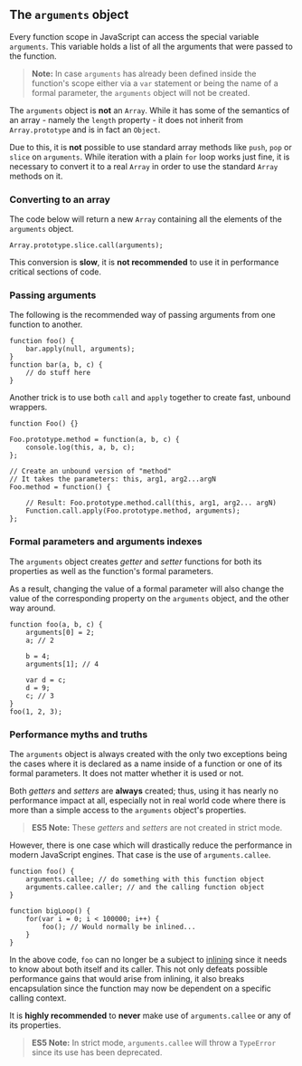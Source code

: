 ## The `arguments` object

Every function scope in JavaScript can access the special variable `arguments`.
This variable holds a list of all the arguments that were passed to the function.

> **Note:** In case `arguments` has already been defined inside the function's
> scope either via a `var` statement or being the name of a formal parameter,
> the `arguments` object will not be created.

The `arguments` object is **not** an `Array`. While it has some of the 
semantics of an array - namely the `length` property - it does not inherit from 
`Array.prototype` and is in fact an `Object`.

Due to this, it is **not** possible to use standard array methods like `push`,
`pop` or `slice` on `arguments`. While iteration with a plain `for` loop works 
just fine, it is necessary to convert it to a real `Array` in order to use the 
standard `Array` methods on it.

### Converting to an array

The code below will return a new `Array` containing all the elements of the 
`arguments` object.

    Array.prototype.slice.call(arguments);

This conversion is **slow**, it is **not recommended** to use it in performance 
critical sections of code.

### Passing arguments

The following is the recommended way of passing arguments from one function to
another.

    function foo() {
        bar.apply(null, arguments);
    }
    function bar(a, b, c) {
        // do stuff here
    }

Another trick is to use both `call` and `apply` together to create fast, unbound
wrappers.

    function Foo() {}

    Foo.prototype.method = function(a, b, c) {
        console.log(this, a, b, c);
    };

    // Create an unbound version of "method" 
    // It takes the parameters: this, arg1, arg2...argN
    Foo.method = function() {

        // Result: Foo.prototype.method.call(this, arg1, arg2... argN)
        Function.call.apply(Foo.prototype.method, arguments);
    };


### Formal parameters and arguments indexes

The `arguments` object creates *getter* and *setter* functions for both its 
properties as well as the function's formal parameters.

As a result, changing the value of a formal parameter will also change the value
of the corresponding property on the `arguments` object, and the other way around.

    function foo(a, b, c) {
        arguments[0] = 2;
        a; // 2                                                           

        b = 4;
        arguments[1]; // 4

        var d = c;
        d = 9;
        c; // 3
    }
    foo(1, 2, 3);

### Performance myths and truths

The `arguments` object is always created with the only two exceptions being the 
cases where it is declared as a name inside of a function or one of its formal 
parameters. It does not matter whether it is used or not.

Both *getters* and *setters* are **always** created; thus, using it has nearly 
no performance impact at all, especially not in real world code where there is 
more than a simple access to the `arguments` object's properties.

> **ES5 Note:** These *getters* and *setters* are not created in strict mode.

However, there is one case which will drastically reduce the performance in
modern JavaScript engines. That case is the use of `arguments.callee`.

    function foo() {
        arguments.callee; // do something with this function object
        arguments.callee.caller; // and the calling function object
    }

    function bigLoop() {
        for(var i = 0; i < 100000; i++) {
            foo(); // Would normally be inlined...
        }
    }

In the above code, `foo` can no longer be a subject to [inlining][1] since it 
needs to know about both itself and its caller. This not only defeats possible 
performance gains that would arise from inlining, it also breaks encapsulation
since the function may now be dependent on a specific calling context.

It is **highly recommended** to **never** make use of `arguments.callee` or any of 
its properties.

> **ES5 Note:** In strict mode, `arguments.callee` will throw a `TypeError` since 
> its use has been deprecated.

[1]: http://en.wikipedia.org/wiki/Inlining

